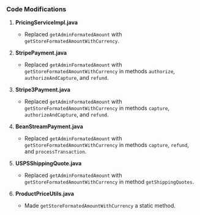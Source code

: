 
### Code Modifications

1. **PricingServiceImpl.java**
   - Replaced `getAdminFormatedAmount` with `getStoreFormatedAmountWithCurrency`.

2. **StripePayment.java**
   - Replaced `getAdminFormatedAmount` with `getStoreFormatedAmountWithCurrency` in methods `authorize`, `authorizeAndCapture`, and `refund`.

3. **Stripe3Payment.java**
   - Replaced `getAdminFormatedAmount` with `getStoreFormatedAmountWithCurrency` in methods `capture`, `authorizeAndCapture`, and `refund`.

4. **BeanStreamPayment.java**
   - Replaced `getAdminFormatedAmount` with `getStoreFormatedAmountWithCurrency` in methods `capture`, `refund`, and `processTransaction`.

5. **USPSShippingQuote.java**
   - Replaced `getAdminFormatedAmount` with `getStoreFormatedAmountWithCurrency` in method `getShippingQuotes`.

6. **ProductPriceUtils.java**
   - Made `getStoreFormatedAmountWithCurrency` a static method.